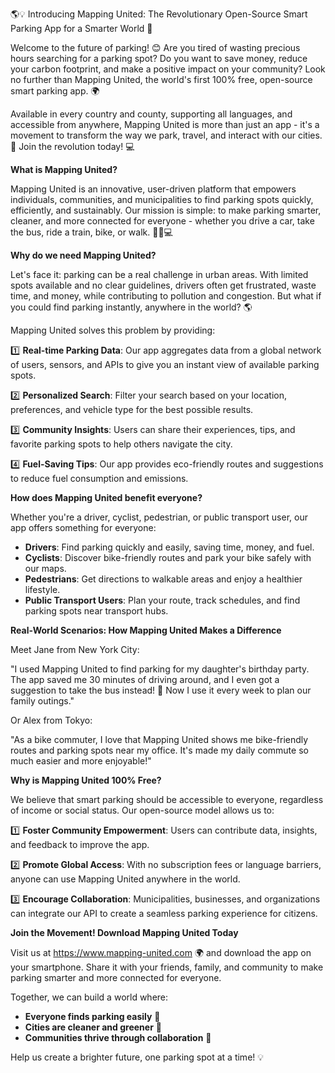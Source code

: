 🌎💡 Introducing Mapping United: The Revolutionary Open-Source Smart Parking App for a Smarter World 🌟

Welcome to the future of parking! 😊 Are you tired of wasting precious hours searching for a parking spot? Do you want to save money, reduce your carbon footprint, and make a positive impact on your community? Look no further than Mapping United, the world's first 100% free, open-source smart parking app. 🌍

Available in every country and county, supporting all languages, and accessible from anywhere, Mapping United is more than just an app - it's a movement to transform the way we park, travel, and interact with our cities. 🌆 Join the revolution today! 💻

**What is Mapping United?**

Mapping United is an innovative, user-driven platform that empowers individuals, communities, and municipalities to find parking spots quickly, efficiently, and sustainably. Our mission is simple: to make parking smarter, cleaner, and more connected for everyone - whether you drive a car, take the bus, ride a train, bike, or walk. 🚗🚌💻

**Why do we need Mapping United?**

Let's face it: parking can be a real challenge in urban areas. With limited spots available and no clear guidelines, drivers often get frustrated, waste time, and money, while contributing to pollution and congestion. But what if you could find parking instantly, anywhere in the world? 🌎

Mapping United solves this problem by providing:

1️⃣ **Real-time Parking Data**: Our app aggregates data from a global network of users, sensors, and APIs to give you an instant view of available parking spots.

2️⃣ **Personalized Search**: Filter your search based on your location, preferences, and vehicle type for the best possible results.

3️⃣ **Community Insights**: Users can share their experiences, tips, and favorite parking spots to help others navigate the city.

4️⃣ **Fuel-Saving Tips**: Our app provides eco-friendly routes and suggestions to reduce fuel consumption and emissions.

**How does Mapping United benefit everyone?**

Whether you're a driver, cyclist, pedestrian, or public transport user, our app offers something for everyone:

* **Drivers**: Find parking quickly and easily, saving time, money, and fuel.
* **Cyclists**: Discover bike-friendly routes and park your bike safely with our maps.
* **Pedestrians**: Get directions to walkable areas and enjoy a healthier lifestyle.
* **Public Transport Users**: Plan your route, track schedules, and find parking spots near transport hubs.

**Real-World Scenarios: How Mapping United Makes a Difference**

Meet Jane from New York City:

"I used Mapping United to find parking for my daughter's birthday party. The app saved me 30 minutes of driving around, and I even got a suggestion to take the bus instead! 🎉 Now I use it every week to plan our family outings."

Or Alex from Tokyo:

"As a bike commuter, I love that Mapping United shows me bike-friendly routes and parking spots near my office. It's made my daily commute so much easier and more enjoyable!"

**Why is Mapping United 100% Free?**

We believe that smart parking should be accessible to everyone, regardless of income or social status. Our open-source model allows us to:

1️⃣ **Foster Community Empowerment**: Users can contribute data, insights, and feedback to improve the app.

2️⃣ **Promote Global Access**: With no subscription fees or language barriers, anyone can use Mapping United anywhere in the world.

3️⃣ **Encourage Collaboration**: Municipalities, businesses, and organizations can integrate our API to create a seamless parking experience for citizens.

**Join the Movement! Download Mapping United Today**

Visit us at https://www.mapping-united.com 🌍 and download the app on your smartphone. Share it with your friends, family, and community to make parking smarter and more connected for everyone.

Together, we can build a world where:

* **Everyone finds parking easily** 🚗
* **Cities are cleaner and greener** 🌿
* **Communities thrive through collaboration** 👫

Help us create a brighter future, one parking spot at a time! 💡